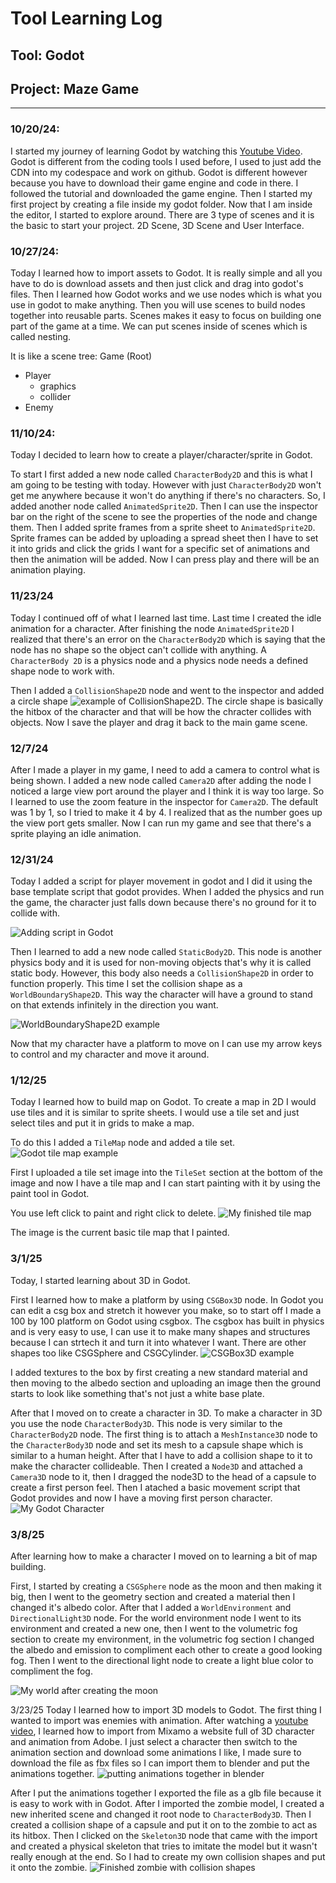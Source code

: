 # Tool Learning Log

## Tool: **Godot**

## Project: **Maze Game**

---

### 10/20/24:
I started my journey of learning Godot by watching this [Youtube Video](https://www.youtube.com/watch?v=LOhfqjmasi0). Godot is different from the coding tools I used before, I used to just add the CDN into my codespace and work on github. Godot is different however because you have to download their game engine and code in there. I followed the tutorial and downloaded the game engine. Then I started my first project by creating a file inside my godot folder. Now that I am inside the editor, I started to explore around. There are 3 type of scenes and it is the basic to start your project. 2D Scene, 3D Scene and User Interface.

### 10/27/24:
Today I learned how to import assets to Godot. It is really simple and all you have to do is download assets and then just click and drag into godot's files. Then I learned how Godot works and we use nodes which is what you use in godot to make anything. Then you will use scenes to build nodes together into reusable parts. Scenes makes it easy to focus on building one part of the game at a time. We can put scenes inside of scenes which is called nesting.

It is like a scene tree:
Game (Root)
* Player
    * graphics
    * collider
* Enemy



### 11/10/24:
Today I decided to learn how to create a player/character/sprite in Godot.

To start I first added a new node called `CharacterBody2D` and this is what I am going to be testing with today. However with just `CharacterBody2D` won't get me anywhere because it won't do anything if there's no characters. So, I added another node called `AnimatedSprite2D`. Then I can use the inspector bar on the right of the scene to see the properties of the node and change them. Then I added sprite frames from a sprite sheet to `AnimatedSprite2D`. Sprite frames can be added by uploading a spread sheet then I have to set it into grids and click the grids I want for a specific set of animations and then the animation will be added. Now I can press play and there will be an animation playing.


### 11/23/24
Today I continued off of what I learned last time. Last time I created the idle animation for a character. After finishing the node `AnimatedSprite2D` I realized that there's an error on the `CharacterBody2D` which is saying that the node has no shape so the object can't collide with anything. A `CharacterBody 2D` is a physics node and a physics node needs a defined shape node to work with.

Then I added a `CollisionShape2D` node and went to the inspector and added a circle shape ![example of CollisionShape2D](godot-collisionshape2D.png). The circle shape is basically the hitbox of the character and that will be how the chracter collides with objects. Now I save the player and drag it back to the main game scene.

### 12/7/24
After I made a player in my game, I need to add a camera to control what is being shown. I added a new node called `Camera2D` after adding the node I noticed a large view port around the player and I think it is way too large. So I learned to use the zoom feature in the inspector for `Camera2D`. The default was 1 by 1, so I tried to make it 4 by 4. I realized that as the number goes up the view port gets smaller. Now I can run my game and see that there's a sprite playing an idle animation.

### 12/31/24
Today I added a script for player movement in godot and I did it using the base template script that godot provides. When I added the physics and run the game, the character just falls down because there's no ground for it to collide with.

![Adding script in Godot](godot-script.png)

Then I learned to add a new node called `StaticBody2D`. This node is another physics body and it is used for non-moving objects that's why it is called static body. However, this body also needs a `CollisionShape2D` in order to function properly. This time I set the collision shape as a `WorldBoundaryShape2D`. This way the character will have a ground to stand on that extends infinitely in the direction you want.

![WorldBoundaryShape2D example](worldboundary2d.png)


Now that my character have a platform to move on I can use my arrow keys to control and my character and move it around.

### 1/12/25
Today I learned how to build map on Godot. To create a map in 2D I would use tiles and it is similar to sprite sheets. I would use a tile set and just select tiles and put it in grids to make a map.

To do this I added a `TileMap` node and added a tile set.
![Godot tile map example](godot-tilemap.png)

First I uploaded a tile set image into the `TileSet` section at the bottom of the image and now I have a tile map and I can start painting with it by using the paint tool in Godot.

You use left click to paint and right click to delete.
![My finished tile map](godot-finished-map.png)

The image is the current basic tile map that I painted.

### 3/1/25
Today, I started learning about 3D in Godot.

First I learned how to make a platform by using `CSGBox3D` node. In Godot you can edit a csg box and stretch it however you make, so to start off I made a 100 by 100 platform on Godot using csgbox. The csgbox has built in physics and is very easy to use, I can use it to make many shapes and structures because I can strtech it and turn it into whatever I want. There are other shapes too like CSGSphere and CSGCylinder.
![CSGBox3D example](csgbox3d.png)

I added textures to the box by first creating a new standard material and then moving to the albedo section and uploading an image then the ground starts to look like something that's not just a white base plate.

After that I moved on to create a character in 3D. To make a character in 3D you use the node `CharacterBody3D`. This node is very similar to the `CharacterBody2D` node. The first thing is to attach a `MeshInstance3D` node to the `CharacterBody3D` node and set its mesh to a capsule shape which is similar to a human height. After that I have to add a collision shape to it to make the character collideable. Then I created a `Node3D` and attached a `Camera3D` node to it, then I dragged the node3D to the head of a capsule to create a first person feel. Then I atached a basic movement script that Godot provides and now I have a moving first person character.
![My Godot Character](godot-character3D.png)


### 3/8/25
After learning how to make a character I moved on to learning a bit of map building.

First, I started by creating a `CSGSphere` node as the moon and then making it big, then I went to the geometry section and created a material then I changed it's albedo color. After that I added a `WorldEnvironment` and `DirectionalLight3D` node. For the world environment node I went to its environment and created a new one, then I went to the volumetric fog section to create my environment, in the volumetric fog section I changed the albedo and emission to compliment each other to create a good looking fog. Then I went to the directional light node to create a light blue color to compliment the fog.

![My world after creating the moon](world-environment.png)

3/23/25
Today I learned how to import 3D models to Godot. The first thing I wanted to import was enemies with animation. After watching a [youtube video](https://www.youtube.com/watch?v=iV710Vm5qm0), I learned how to import from Mixamo a website full of 3D character and animation from Adobe. I just select a character then switch to the animation section and download some animations I like, I made sure to download the file as fbx files so I can import them to blender and put the animations together.
![putting animations together in blender](blender-zombie.png)

After I put the animations together I exported the file as a glb file because it is easy to work with in Godot. After I imported the zombie model, I created a new inherited scene and changed it root node to `CharacterBody3D`. Then I created a collision shape of a capsule and put it on to the zombie to act as its hitbox. Then I clicked on the `Skeleton3D` node that came with the import and created a physical skeleton that tries to imitate the model but it wasn't really enough at the end. So I had to create my own collision shapes and put it onto the zombie.
![Finished zombie with collision shapes](zombie-model.png)





<!--
* Links you used today (websites, videos, etc)
* Things you tried, progress you made, etc
* Challenges, a-ha moments, etc
* Questions you still have
* What you're going to try next
-->
